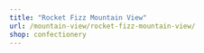 ```yaml
---
title: "Rocket Fizz Mountain View"
url: /mountain-view/rocket-fizz-mountain-view/
shop: confectionery
---
```

